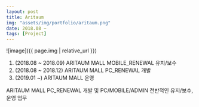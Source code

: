 ```yaml
---
layout: post
title: Aritaum
img: "assets/img/portfolio/aritaum.png"
date: 2018.08 ~ 
tags: [Project]
---
```


![image]({{ page.img | relative_url }})

1. (2018.08 ~ 2018.09) ARITAUM MALL MOBILE_RENEWAL 유지/보수
2. (2018.08 ~ 2018.12) ARITAUM MALL PC_RENEWAL 개발
3. (2019.01 ~) ARITAUM MALL 운영

ARITAUM MALL PC_RENEWAL 개발 및 PC/MOBILE/ADMIN 전반적인 유지/보수, 운영 업무

